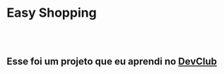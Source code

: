 <h1> Easy Shopping</h1>
<br>
<br>
<h2> Esse foi um projeto que eu aprendi no <a href="https://rodolfomori.com.br/devclub">DevClub</a></h2> 
